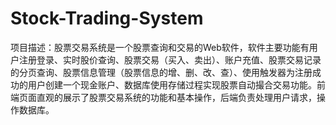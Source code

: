# Stock-Trading-System
项目描述：股票交易系统是一个股票查询和交易的Web软件，软件主要功能有用户注册登录、实时股价查询、股票交易（买入、卖出）、账户充值、股票交易记录的分页查询、股票信息管理（股票信息的增、删、改、查）、使用触发器为注册成功的用户创建一个现金账户、数据库使用存储过程实现股票自动撮合交易功能。前端页面直观的展示了股票交易系统的功能和基本操作，后端负责处理用户请求，操作数据库。
